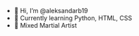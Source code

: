 - 👋 Hi, I’m @aleksandarb19
- 🌱 Currently learning Python, HTML, CSS
- 🥊 Mixed Martial Artist

<!---
aleksandarb19/aleksandarb19 is a ✨ special ✨ repository because its `README.md` (this file) appears on your GitHub profile.
You can click the Preview link to take a look at your changes.
--->
